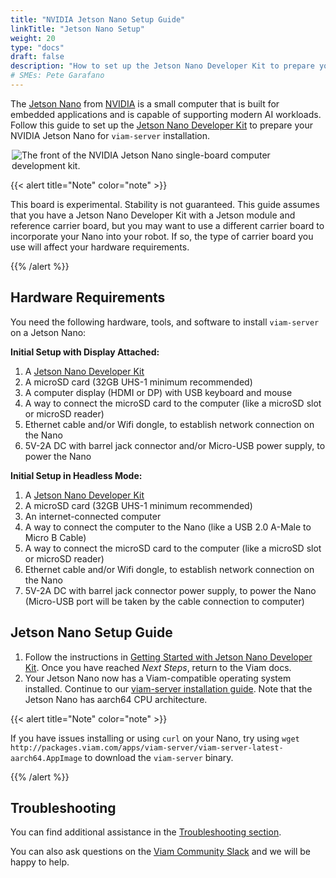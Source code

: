 ```yaml
---
title: "NVIDIA Jetson Nano Setup Guide"
linkTitle: "Jetson Nano Setup"
weight: 20
type: "docs"
draft: false
description: "How to set up the Jetson Nano Developer Kit to prepare your NVIDIA Jetson Nano for viam-server installation."
# SMEs: Pete Garafano
---
```


The [Jetson Nano](https://developer.nvidia.com/embedded/jetson-nano) from [NVIDIA](https://www.nvidia.com/) is a small computer that is built for embedded applications and is capable of supporting modern AI workloads.
Follow this guide to set up the [Jetson Nano Developer Kit](https://developer.nvidia.com/embedded/jetson-nano-developer-kit) to prepare your NVIDIA Jetson Nano for `viam-server` installation.

<p style="margin:auto; max-width:500px;"><img src="/installation/img/jetson-nano-setup/jetson-nano-dev-kit.png" alt="The front of the NVIDIA Jetson Nano single-board computer development kit." ></p>

{{< alert title="Note" color="note" >}}

This board is experimental. Stability is not guaranteed.
This guide assumes that you have a Jetson Nano Developer Kit with a Jetson module and reference carrier board, but you may want to use a different carrier board to incorporate your Nano into your robot.
If so, the type of carrier board you use will affect your hardware requirements.

{{% /alert %}}

## Hardware Requirements

You need the following hardware, tools, and software to install `viam-server` on a Jetson Nano:

**Initial Setup with Display Attached:**

1. A [Jetson Nano Developer Kit](https://developer.nvidia.com/embedded/jetson-nano-developer-kit)
2. A microSD card (32GB UHS-1 minimum recommended)
3. A computer display (HDMI or DP) with USB keyboard and mouse
4. A way to connect the microSD card to the computer (like a microSD slot or microSD reader)
5. Ethernet cable and/or Wifi dongle, to establish network connection on the Nano
6. 5V-2A DC with barrel jack connector and/or Micro-USB power supply, to power the Nano

**Initial Setup in Headless Mode:**

1. A [Jetson Nano Developer Kit](https://developer.nvidia.com/embedded/jetson-nano-developer-kit)
2. A microSD card (32GB UHS-1 minimum recommended)
3. An internet-connected computer
4. A way to connect the computer to the Nano (like a USB 2.0 A-Male to Micro B Cable)
5. A way to connect the microSD card to the computer (like a microSD slot or microSD reader)
6. Ethernet cable and/or Wifi dongle, to establish network connection on the Nano
7. 5V-2A DC with barrel jack connector power supply, to power the Nano (Micro-USB port will be taken by the cable connection to computer)

## Jetson Nano Setup Guide

1. Follow the instructions in [Getting Started with Jetson Nano Developer Kit](https://developer.nvidia.com/embedded/learn/get-started-jetson-nano-devkit).
Once you have reached *Next Steps*, return to the Viam docs.
1. Your Jetson Nano now has a Viam-compatible operating system installed.
    Continue to our [viam-server installation guide](/installation/install/).
    Note that the Jetson Nano has aarch64 CPU architecture.

{{< alert title="Note" color="note" >}}

If you have issues installing or using `curl` on your Nano, try using `wget http://packages.viam.com/apps/viam-server/viam-server-latest-aarch64.AppImage` to download the `viam-server` binary.

{{% /alert %}}

## Troubleshooting

You can find additional assistance in the [Troubleshooting section](/appendix/troubleshooting/).

You can also ask questions on the [Viam Community Slack](https://join.slack.com/t/viamrobotics/shared_invite/zt-1f5xf1qk5-TECJc1MIY1MW0d6ZCg~Wnw) and we will be happy to help.
